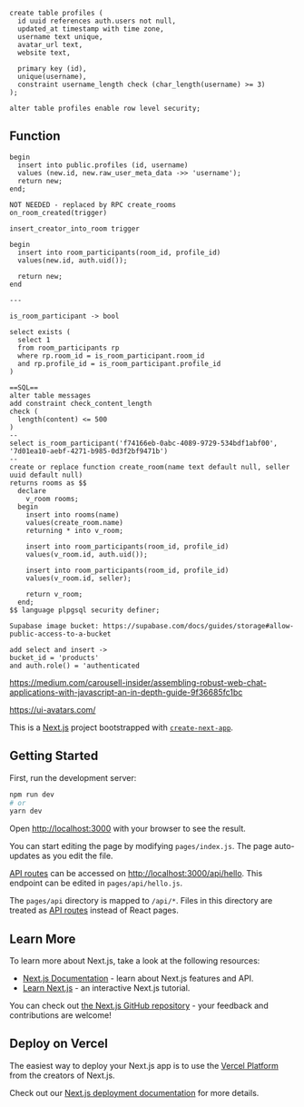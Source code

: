 ```
create table profiles (
  id uuid references auth.users not null,
  updated_at timestamp with time zone,
  username text unique,
  avatar_url text,
  website text,

  primary key (id),
  unique(username),
  constraint username_length check (char_length(username) >= 3)
);

alter table profiles enable row level security;
```

## Function

```
begin
  insert into public.profiles (id, username)
  values (new.id, new.raw_user_meta_data ->> 'username');
  return new;
end;
```

```
NOT NEEDED - replaced by RPC create_rooms
on_room_created(trigger)

insert_creator_into_room trigger

begin
  insert into room_participants(room_id, profile_id)
  values(new.id, auth.uid());

  return new;
end

---

is_room_participant -> bool

select exists (
  select 1
  from room_participants rp
  where rp.room_id = is_room_participant.room_id
  and rp.profile_id = is_room_participant.profile_id
)

==SQL==
alter table messages
add constraint check_content_length
check (
  length(content) <= 500
)
--
select is_room_participant('f74166eb-0abc-4089-9729-534bdf1abf00', '7d01ea10-aebf-4271-b985-0d3f2bf9471b')
--
create or replace function create_room(name text default null, seller uuid default null)
returns rooms as $$
  declare
    v_room rooms;
  begin
    insert into rooms(name)
    values(create_room.name)
    returning * into v_room;

    insert into room_participants(room_id, profile_id)
    values(v_room.id, auth.uid());

    insert into room_participants(room_id, profile_id)
    values(v_room.id, seller);

    return v_room;
  end;
$$ language plpgsql security definer;

```

```
Supabase image bucket: https://supabase.com/docs/guides/storage#allow-public-access-to-a-bucket

add select and insert ->
bucket_id = 'products'
and auth.role() = 'authenticated

```

https://medium.com/carousell-insider/assembling-robust-web-chat-applications-with-javascript-an-in-depth-guide-9f36685fc1bc

https://ui-avatars.com/

This is a [Next.js](https://nextjs.org/) project bootstrapped with [`create-next-app`](https://github.com/vercel/next.js/tree/canary/packages/create-next-app).

## Getting Started

First, run the development server:

```bash
npm run dev
# or
yarn dev
```

Open [http://localhost:3000](http://localhost:3000) with your browser to see the result.

You can start editing the page by modifying `pages/index.js`. The page auto-updates as you edit the file.

[API routes](https://nextjs.org/docs/api-routes/introduction) can be accessed on [http://localhost:3000/api/hello](http://localhost:3000/api/hello). This endpoint can be edited in `pages/api/hello.js`.

The `pages/api` directory is mapped to `/api/*`. Files in this directory are treated as [API routes](https://nextjs.org/docs/api-routes/introduction) instead of React pages.

## Learn More

To learn more about Next.js, take a look at the following resources:

- [Next.js Documentation](https://nextjs.org/docs) - learn about Next.js features and API.
- [Learn Next.js](https://nextjs.org/learn) - an interactive Next.js tutorial.

You can check out [the Next.js GitHub repository](https://github.com/vercel/next.js/) - your feedback and contributions are welcome!

## Deploy on Vercel

The easiest way to deploy your Next.js app is to use the [Vercel Platform](https://vercel.com/new?utm_medium=default-template&filter=next.js&utm_source=create-next-app&utm_campaign=create-next-app-readme) from the creators of Next.js.

Check out our [Next.js deployment documentation](https://nextjs.org/docs/deployment) for more details.
